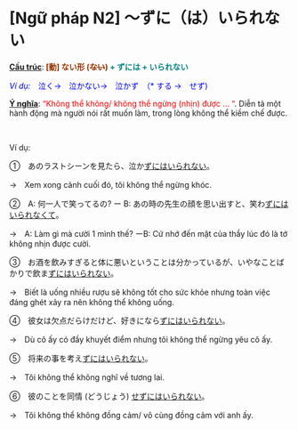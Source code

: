 # [Ngữ pháp N2] ～ずに（は）いられない
<div class="entry-content">
<p><span style="text-decoration: underline;"><strong>Cấu trúc</strong></span>:<strong><span style="color: #008080;"><span style="color: #993300;"> [動] ない形 (<del>ない</del>)</span> + ずには + いられない</span></strong></p>
<p><span style="color: #0000ff;"><em>Ví dụ:</em>　泣く→　泣かない→　泣かず　（* する →　せず)</span></p>
<p><span style="text-decoration: underline;"><strong>Ý nghĩa</strong></span>: <span style="color: #ff0000;">“Không thể không/ không thể ngừng (nhịn) được … “</span>. Diễn tả một hành động mà người nói rất muốn làm, trong lòng không thể kiềm chế được.</p>
<p><!-- inside_article4_japanese_responsive --><br/>
<ins class="adsbygoogle adslot_1" data-ad-client="ca-pub-2233580070484357" data-ad-slot="4413057825" style="display: inline-block;"></ins><br/>
<script>// <![CDATA[
(adsbygoogle = window.adsbygoogle || []).push({});
// ]]&gt;</script></p>
<p>Ví dụ:</p>
<p>①　あのラストシーンを見たら、泣か<span style="text-decoration: underline;">ずにはいられない</span>。</p>
<p>→　Xem xong cảnh cuối đó, tôi không thể ngừng khóc.</p>
<p>②　A: 何一人で笑ってるの? ー B: あの時の先生の顔を思い出すと、笑わ<span style="text-decoration: underline;">ずにはいられなくて</span>。</p>
<p>→　A: Làm gì mà cười 1 mình thế? ーB: Cứ nhớ đến mặt của thầy lúc đó là tớ không nhịn được cười.</p>
<p>③　お酒を飲みすぎると体に悪いということは分かっているが、いやなことばかりで飲ま<span style="text-decoration: underline;">ずにはいられない</span>。</p>
<p>→　Biết là uống nhiều rượu sẽ không tốt cho sức khỏe nhưng toàn việc đáng ghét xảy ra nên không thể không uống.</p>
<p>④　彼女は欠点だらけだけど、好きになら<span style="text-decoration: underline;">ずにはいられない</span>。</p>
<p>→　Dù cô ấy có đầy khuyết điểm nhưng tôi không thể ngừng yêu cô ấy.</p>
<p>⑤　将来の事を考え<span style="text-decoration: underline;">ずにはいられない</span>。</p>
<p>→　Tôi không thể không nghĩ về tương lai.</p>
<p>⑥　彼のことを同情 (どうじょう) <span style="text-decoration: underline;">せずにはいられない</span>。</p>
<p>→　Tôi không thể không đồng cảm/ vô cùng đồng cảm với anh ấy.</p>

</div>